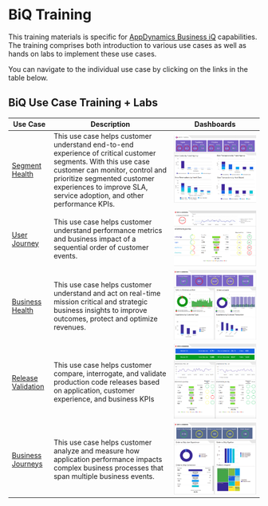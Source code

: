 # BiQ Training #

This training materials is specific for [AppDynamics Business iQ](https://www.appdynamics.com/app-iq-platform/business-iq/) capabilities.
The training comprises both introduction to various use cases as well as hands on labs to implement these use cases.

You can navigate to the individual use case by clicking on the links in the table below.

## BiQ Use Case Training + Labs ##


**Use Case**   | **Description** | **Dashboards** 
------------- | ------------- | -------------
[Segment Health](https://github.com/smazzone/biqworkshop/blob/master/01_segmenthealth/segmenthealth.md) | This use case helps customer understand end-to-end experience of critical customer segments. With this use case customer can monitor, control and prioritize segmented customer experiences to improve SLA, service adoption, and other performance KPIs.  | ![](.//media/image1.png)
[User Journey](https://github.com/smazzone/biqworkshop/blob/master/02_userjourney/userjourney.md)   | This use case helps customer understand performance metrics and business impact of a sequential order of customer events.   | ![](.//media/image2.png)
[Business Health](https://github.com/smazzone/biqworkshop/blob/master/03_bizhealth/bizhealth.md)  | This use case helps customer understand and act on real-time mission critical and strategic business insights to improve outcomes, protect and optimize revenues.   | ![](.//media/image3.png)
[Release Validation](https://github.com/smazzone/biqworkshop/blob/master/04_releasevalidation/releasevalidation.md)   | This use case helps customer compare, interrogate, and validate production code releases based on application, customer experience, and business KPIs   | ![](.//media/image4.png)
[Business Journeys](https://github.com/smazzone/biqworkshop/blob/master/05_bizjourney/bizjourney.md)   | This use case helps customer analyze and measure how application performance impacts complex business processes that span multiple business events.  | ![](.//media/image5.jpeg)



